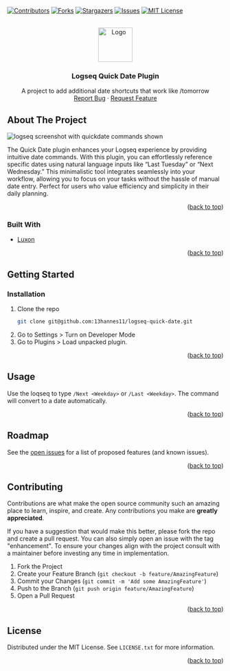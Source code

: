 <div id="top"></div>
<!-- PROJECT SHIELDS -->
<!--
*** I'm using markdown "reference style" links for readability.
*** Reference links are enclosed in brackets [ ] instead of parentheses ( ).
*** See the bottom of this document for the declaration of the reference variables
*** for contributors-url, forks-url, etc. This is an optional, concise syntax you may use.
*** https://www.markdownguide.org/basic-syntax/#reference-style-links
-->

[![Contributors][contributors-shield]][contributors-url]
[![Forks][forks-shield]][forks-url]
[![Stargazers][stars-shield]][stars-url]
[![Issues][issues-shield]][issues-url]
[![MIT License][license-shield]][license-url]



<!-- PROJECT LOGO -->
<br />
<div align="center">
  <a href="https://github.com/13hannes11/logseq-quick-date">
    <img src="images/logo.jpg" alt="Logo" width="80" height="80">
  </a>

  <h3 align="center">Logseq Quick Date Plugin</h3>

  <p align="center">
    A project to add additional date shortcuts that work like /tomorrow
    <br />
    <a href="https://github.com/13hannes11/logseq-quick-date/issues">Report Bug</a>
    ·
    <a href="https://github.com/13hannes11/logseq-quick-date/issues">Request Feature</a>
  </p>
</div>

<!-- ABOUT THE PROJECT -->
## About The Project

![logseq screenshot with quickdate commands shown][product-screenshot]

The Quick Date plugin enhances your Logseq experience by providing intuitive date commands.
With this plugin, you can effortlessly reference specific dates using natural language inputs like “Last Tuesday” or “Next Wednesday.”
This minimalistic tool integrates seamlessly into your workflow, allowing you to focus on your tasks without the hassle of manual date entry. Perfect for users who value efficiency and simplicity in their daily planning.

<p align="right">(<a href="#top">back to top</a>)</p>



### Built With

* [Luxon](https://moment.github.io/luxon/#/)

<p align="right">(<a href="#top">back to top</a>)</p>



<!-- GETTING STARTED -->
## Getting Started

### Installation

1. Clone the repo
   ```sh
   git clone git@github.com:13hannes11/logseq-quick-date.git
   ```
2. Go to Settings > Turn on Developer Mode
3. Go to Plugins > Load unpacked plugin.

<p align="right">(<a href="#top">back to top</a>)</p>



<!-- USAGE EXAMPLES -->
## Usage

Use the loqseq to type `/Next <Weekday>` or `/Last <Weekday>`. The command will convert to a date automatically.

<p align="right">(<a href="#top">back to top</a>)</p>



<!-- ROADMAP -->
## Roadmap

See the [open issues](https://github.com/13hannes11/logseq-quick-date/issues) for a list of proposed features (and known issues).

<p align="right">(<a href="#top">back to top</a>)</p>



<!-- CONTRIBUTING -->
## Contributing

Contributions are what make the open source community such an amazing place to learn, inspire, and create. Any contributions you make are **greatly appreciated**.

If you have a suggestion that would make this better, please fork the repo and create a pull request. You can also simply open an issue with the tag "enhancement". 
To ensure your changes align with the project consult with a maintainer before investing any time in implementation.

1. Fork the Project
2. Create your Feature Branch (`git checkout -b feature/AmazingFeature`)
3. Commit your Changes (`git commit -m 'Add some AmazingFeature'`)
4. Push to the Branch (`git push origin feature/AmazingFeature`)
5. Open a Pull Request

<p align="right">(<a href="#top">back to top</a>)</p>



<!-- LICENSE -->
## License

Distributed under the MIT License. See `LICENSE.txt` for more information.

<p align="right">(<a href="#top">back to top</a>)</p>



<!-- MARKDOWN LINKS & IMAGES -->
<!-- https://www.markdownguide.org/basic-syntax/#reference-style-links -->
[contributors-shield]: https://img.shields.io/github/contributors/13hannes11/logseq-quick-date.svg?style=for-the-badge
[contributors-url]: https://github.com/13hannes11/logseq-quick-date/graphs/contributors
[forks-shield]: https://img.shields.io/github/forks/13hannes11/logseq-quick-date.svg?style=for-the-badge
[forks-url]: https://github.com/13hannes11/logseq-quick-date/network/members
[stars-shield]: https://img.shields.io/github/stars/13hannes11/logseq-quick-date.svg?style=for-the-badge
[stars-url]: https://github.com/13hannes11/logseq-quick-date/stargazers
[issues-shield]: https://img.shields.io/github/issues/13hannes11/logseq-quick-date.svg?style=for-the-badge
[issues-url]: https://github.com/13hannes11/logseq-quick-date/issues
[license-shield]: https://img.shields.io/github/license/13hannes11/logseq-quick-date.svg?style=for-the-badge
[license-url]: https://github.com/13hannes11/logseq-quick-date/blob/main/LICENSE.txt
[product-screenshot]: images/usage.gif
